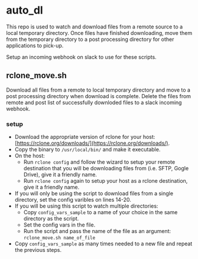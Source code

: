 # auto_dl

This repo is used to watch and download files from a remote source to a local temporary directory. Once files have finished downloading, move them from the temporary directory to a post processing directory for other applications to pick-up.

Setup an incoming webhook on slack to use for these scripts.

## rclone_move.sh
Download all files from a remote to local temporary directory and move to a post processing directory when download is complete. Delete the files from remote and post list of successfully downloded files to a slack incoming webhook.
### setup
- Download the appropriate version of rclone for your host: [https://rclone.org/downloads/](https://rclone.org/downloads/).
- Copy the binary to `/usr/local/bin/` and make it executable.
- On the host:
  - Run `rclone config` and follow the wizard to setup your remote destination that you will be downloading files from (i.e. SFTP, Gogle Drive), give it a friendly name.
  - Run `rclone config` again to setup your host as a rclone destination, give it a friendly name.
- If you will only be using the script to download files from a single directory, set the config varibles on lines 14-20.
- If you will be using this script to watch multiple directories:
  - Copy `config_vars_sample` to a name of your choice in the same directory as the script.
  - Set the config vars in the file.
  - Run the script and pass the name of the file as an argument: `rclone_move.sh name_of_file` 
- Copy `config_vars_sample` as many times needed to a new file and repeat the previous steps.